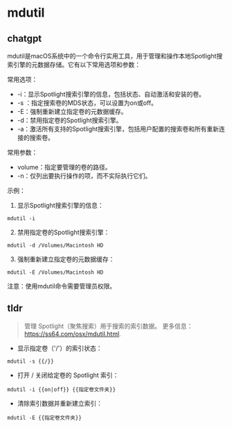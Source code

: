 # mdutil 
## chatgpt 
mdutil是macOS系统中的一个命令行实用工具，用于管理和操作本地Spotlight搜索引擎的元数据存储。它有以下常用选项和参数：

常用选项：

- -i：显示Spotlight搜索引擎的信息，包括状态、自动激活和安装的卷。
- -s ：指定搜索卷的MDS状态，可以设置为on或off。
- -E：强制重新建立指定卷的元数据缓存。
- -d：禁用指定卷的Spotlight搜索引擎。
- -a：激活所有支持的Spotlight搜索引擎，包括用户配置的搜索卷和所有重新连接的搜索卷。

常用参数：

- volume：指定要管理的卷的路径。
- -n：仅列出要执行操作的项，而不实际执行它们。

示例：

1. 显示Spotlight搜索引擎的信息：

```
mdutil -i
```

2. 禁用指定卷的Spotlight搜索引擎：

```
mdutil -d /Volumes/Macintosh HD
```

3. 强制重新建立指定卷的元数据缓存：

```
mdutil -E /Volumes/Macintosh HD
```

注意：使用mdutil命令需要管理员权限。 

## tldr 
 
> 管理 Spotlight（聚焦搜索）用于搜索的索引数据。
> 更多信息：<https://ss64.com/osx/mdutil.html>.

- 显示指定卷（'/'）的索引状态：

`mdutil -s {{/}}`

- 打开 / 关闭给定卷的 Spotlight 索引：

`mdutil -i {{on|off}} {{指定卷文件夹}}`

- 清除索引数据并重新建立索引：

`mdutil -E {{指定卷文件夹}}`
